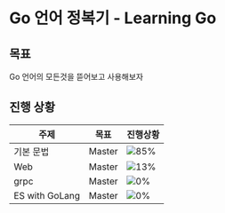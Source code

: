 # Go 언어 정복기 - Learning Go

## 목표
Go 언어의 모든것을 뜯어보고 사용해보자

## 진행 상황
| 주제             | 목표     | 진행상황                                |
|----------------|--------|-------------------------------------|
| 기본 문법          | Master | ![85%](https://progress-bar.dev/85) |
| Web            | Master | ![13%](https://progress-bar.dev/13) |
| grpc           | Master | ![0%](https://progress-bar.dev/0)   |
| ES with GoLang | Master | ![0%](https://progress-bar.dev/0)   |
